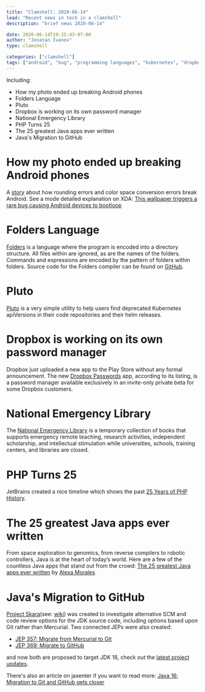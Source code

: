 ```yaml
---
title: "Clamshell: 2020-06-14"
lead: "Recent news in tech in a clamshell"
description: "brief news 2020-06-14"

date: 2020-06-14T19:35:43-07:00
author: "Jonatan Ivanov"
type: clamshell

categories: ["clamshell"]
tags: ["android", "bug", "programming languages", "kubernetes", "dropbox", "password manager", "library", "PHP", "Java", "git", "GitHub"]
---
```


Including:
- How my photo ended up breaking Android phones
- Folders Language
- Pluto
- Dropbox is working on its own password manager
- National Emergency Library
- PHP Turns 25
- The 25 greatest Java apps ever written
- Java's Migration to GitHub

<!--more-->

# How my photo ended up breaking Android phones

A [story](https://www.bbc.com/news/technology-52978884) about how rounding errors and color space conversion errors break Android. See a mode detailed explanation on XDA: [This wallpaper triggers a rare bug causing Android devices to bootloop](https://www.xda-developers.com/wallpaper-triggers-rare-bug-causing-android-devices-bootloop)

# Folders Language

[Folders](http://danieltemkin.com/Esolangs/Folders/) is a language where the program is encoded into a directory structure. All files within are ignored, as are the names of the folders. Commands and expressions are encoded by the pattern of folders within folders. Source code for the Folders compiler can be found on [GitHub](https://github.com/rottytooth/Folders).

# Pluto

[Pluto](https://github.com/FairwindsOps/pluto) is a very simple utility to help users find deprecated Kubernetes apiVersions in their code repositories and their helm releases.

# Dropbox is working on its own password manager

Dropbox just uploaded a new app to the Play Store without any formal announcement. The new [Dropbox Passwords](https://www.androidpolice.com/2020/06/04/dropbox-is-working-on-its-own-password-manager/) app, according to its listing, is a password manager available exclusively in an invite-only private beta for some Dropbox customers.

# National Emergency Library

The [National Emergency Library](https://archive.org/details/nationalemergencylibrary) is a temporary collection of books that supports emergency remote teaching, research activities, independent scholarship, and intellectual stimulation while universities, schools, training centers, and libraries are closed.

# PHP Turns 25

JetBrains created a nice timeline which shows the past [25 Years of PHP History](https://www.jetbrains.com/lp/php-25/).

# The 25 greatest Java apps ever written

From space exploration to genomics, from reverse compilers to robotic controllers, Java is at the heart of today’s world. Here are a few of the countless Java apps that stand out from the crowd: [The 25 greatest Java apps ever written](https://blogs.oracle.com/javamagazine/the-top-25-greatest-java-apps-ever-written) by [Alexa Morales](https://twitter.com/WorlWindWriting)

# Java's Migration to GitHub

[Project Skara](https://openjdk.java.net/projects/skara/)(see: [wiki](https://wiki.openjdk.java.net/display/SKARA)) was created to investigate alternative SCM and code review options for the JDK source code, including options based upon Git rather than Mercurial. Two connected JEPs were also created:
- [JEP 357: Migrate from Mercurial to Git](https://openjdk.java.net/jeps/357)
- [JEP 369: Migrate to GitHub](https://openjdk.java.net/jeps/369)

and now both are proposed to target JDK 16, check out the [latest project updates](https://cr.openjdk.java.net/~rwestberg/skara/skara_status_update_2020_05_07.pdf).

There's also an article on jaxenter if you want to read more: [Java 16: Migration to Git and GitHub gets closer](https://jaxenter.com/java-16-migration-to-git-and-github-jdk-172076.html)
